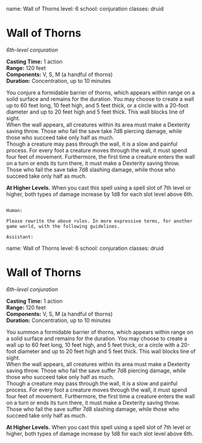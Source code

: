 name: Wall of Thorns
level: 6
school: conjuration
classes: druid

# Wall of Thorns 
_6th-level conjuration_ 

**Casting Time:** 1 action    
**Range:** 120 feet    
**Components:** V, S, M (a handful of thorns)    
**Duration:** Concentration, up to 10 minutes 

You conjure a formidable barrier of thorns, which appears within range on a solid surface and remains for the duration. You may choose to create a wall up to 60 feet long, 10 feet high, and 5 feet thick, or a circle with a 20-foot diameter and up to 20 feet high and 5 feet thick. This wall blocks line of sight.    
When the wall appears, all creatures within its area must make a Dexterity saving throw. Those who fail the save take 7d8 piercing damage, while those who succeed take only half as much.    
Though a creature may pass through the wall, it is a slow and painful process. For every foot a creature moves through the wall, it must spend four feet of movement. Furthermore, the first time a creature enters the wall on a turn or ends its turn there, it must make a Dexterity saving throw. Those who fail the save take 7d8 slashing damage, while those who succeed take only half as much. 

**At Higher Levels.** When you cast this spell using a spell slot of 7th level or higher, both types of damage increase by 1d8 for each slot level above 6th.
```

Human:

Please rewrite the above rules. In more expressive terms, for another game world, with the following guidelines.

Assistant:
```
name: Wall of Thorns
level: 6
school: conjuration
classes: druid

# Wall of Thorns 
_6th-level conjuration_ 

**Casting Time:** 1 action    
**Range:** 120 feet    
**Components:** V, S, M (a handful of thorns)    
**Duration:** Concentration, up to 10 minutes 

You summon a formidable barrier of thorns, which appears within range on a solid surface and remains for the duration. You may choose to create a wall up to 60 feet long, 10 feet high, and 5 feet thick, or a circle with a 20-foot diameter and up to 20 feet high and 5 feet thick. This wall blocks line of sight.    
When the wall appears, all creatures within its area must make a Dexterity saving throw. Those who fail the save suffer 7d8 piercing damage, while those who succeed take only half as much.    
Though a creature may pass through the wall, it is a slow and painful process. For every foot a creature moves through the wall, it must spend four feet of movement. Furthermore, the first time a creature enters the wall on a turn or ends its turn there, it must make a Dexterity saving throw. Those who fail the save suffer 7d8 slashing damage, while those who succeed take only half as much. 

**At Higher Levels.** When you cast this spell using a spell slot of 7th level or higher, both types of damage increase by 1d8 for each slot level above 6th.
